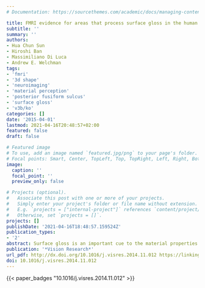 ```yaml
---
# Documentation: https://sourcethemes.com/academic/docs/managing-content/

title: FMRI evidence for areas that process surface gloss in the human visual cortex
subtitle: ''
summary: ''
authors:
- Hua Chun Sun
- Hiroshi Ban
- Massimiliano Di Luca
- Andrew E. Welchman
tags:
- 'fmri'
- '3d shape'
- 'neuroimaging'
- 'material perception'
- 'posterior fusiform sulcus'
- 'surface gloss'
- 'v3b/ko'
categories: []
date: '2015-04-01'
lastmod: 2021-04-16T20:48:57+02:00
featured: false
draft: false

# Featured image
# To use, add an image named `featured.jpg/png` to your page's folder.
# Focal points: Smart, Center, TopLeft, Top, TopRight, Left, Right, BottomLeft, Bottom, BottomRight.
image:
  caption: ''
  focal_point: ''
  preview_only: false

# Projects (optional).
#   Associate this post with one or more of your projects.
#   Simply enter your project's folder or file name without extension.
#   E.g. `projects = ["internal-project"]` references `content/project/deep-learning/index.md`.
#   Otherwise, set `projects = []`.
projects: []
publishDate: '2021-04-16T18:48:57.159524Z'
publication_types:
- '2'
abstract: Surface gloss is an important cue to the material properties of objects. Recent progress in the study of macaque's brain has increased our understating of the areas involved in processing information about gloss, however the homologies with the human brain are not yet fully understood. Here we used human functional magnetic resonance imaging (fMRI) measurements to localize brain areas preferentially responding to glossy objects. We measured cortical activity for thirty-two rendered three-dimensional objects that had either Lambertian or specular surface properties. To control for differences in image structure, we overlaid a grid on the images and scrambled its cells. We found activations related to gloss in the posterior fusiform sulcus (pFs) and in area V3B/KO. Subsequent analysis with Granger causality mapping indicated that V3B/KO processes gloss information differently than pFs. Our results identify a small network of mid-level visual areas whose activity may be important in supporting the perception of surface gloss.
publication: '*Vision Research*'
url_pdf: http://dx.doi.org/10.1016/j.visres.2014.11.012 https://linkinghub.elsevier.com/retrieve/pii/S0042698914003022
doi: 10.1016/j.visres.2014.11.012
---
```

{{< paper_badges "10.1016/j.visres.2014.11.012" >}}
